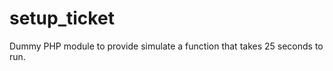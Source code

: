 setup_ticket
============

Dummy PHP module to provide simulate a function that takes 25 seconds to run.
